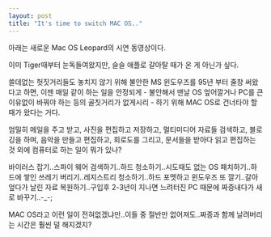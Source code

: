 ```yaml
---
layout: post
title: "It's time to switch MAC OS.."
---
```


아래는 새로운 Mac OS Leopard의 시연 동영상이다.

이미 Tiger때부터 눈독들여왔지만, 슬슬 애플로 갈아탈 때가 온 게 아닌가 싶다.

쓸데없는 헛짓거리들도 놓치지 않기 위해 불안한 MS 윈도우즈를 95년 부터 줄창 써왔다고 하면, 이젠 매일 같이 하는 일을 안정되게 - 불안해서 맨날 OS 엎어깔거나 PC를 큰 이유없이 바꿔야 하는 등의 골칫거리가 없게시리 - 하기 위해 MAC OS로 건너타야 할 때가 왔다는 거다.

엄밀히 메일을 주고 받고, 사진을 편집하고 저장하고, 멀티미디어 자료들 검색하고, 블로깅을 하며, 음악을 만들고 편집하고, 회로도를 그리고, 문서들을 받아다 읽고 편집하는 것 외에 컴퓨터로 하는 일이 뭐가 있나?

바이러스 잡기..스파이 웨어 검색하기..하드 청소하기..시도때도 없는 OS 패치하기..하드에 쌓인 쓰레기 버리기..레지스트리 청소하기..하드 포멧하고 윈도우즈 또 깔기..갈아 엎다가 날린 자료 복원하기..구입후 2-3년이 지나면 느려터진 PC 때문에 짜증내다가 새로 바꾸기..-_-;

MAC OS라고 이런 일이 전혀없겠냐만..이들 중 절반만 없어져도..짜증과 함께 날려버리는 시간은 훨씬 덜 해지겠지?



